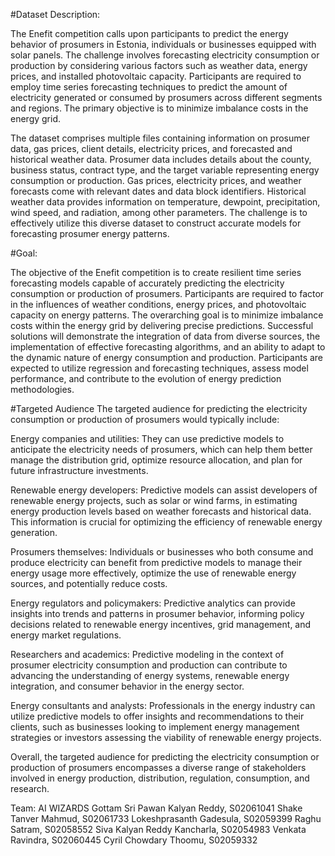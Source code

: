 #Dataset Description:

The Enefit competition calls upon participants to predict the energy behavior of prosumers in Estonia, individuals or businesses equipped with solar panels. The challenge involves forecasting electricity consumption or production by considering various factors such as weather data, energy prices, and installed photovoltaic capacity. Participants are required to employ time series forecasting techniques to predict the amount of electricity generated or consumed by prosumers across different segments and regions. The primary objective is to minimize imbalance costs in the energy grid.

The dataset comprises multiple files containing information on prosumer data, gas prices, client details, electricity prices, and forecasted and historical weather data. Prosumer data includes details about the county, business status, contract type, and the target variable representing energy consumption or production. Gas prices, electricity prices, and weather forecasts come with relevant dates and data block identifiers. Historical weather data provides information on temperature, dewpoint, precipitation, wind speed, and radiation, among other parameters. The challenge is to effectively utilize this diverse dataset to construct accurate models for forecasting prosumer energy patterns.

#Goal:

The objective of the Enefit competition is to create resilient time series forecasting models capable of accurately predicting the electricity consumption or production of prosumers. Participants are required to factor in the influences of weather conditions, energy prices, and photovoltaic capacity on energy patterns. The overarching goal is to minimize imbalance costs within the energy grid by delivering precise predictions. Successful solutions will demonstrate the integration of data from diverse sources, the implementation of effective forecasting algorithms, and an ability to adapt to the dynamic nature of energy consumption and production. Participants are expected to utilize regression and forecasting techniques, assess model performance, and contribute to the evolution of energy prediction methodologies.

#Targeted Audience
The targeted audience for predicting the electricity consumption or production of prosumers would typically include:

Energy companies and utilities: They can use predictive models to anticipate the electricity needs of prosumers, which can help them better manage the distribution grid, optimize resource allocation, and plan for future infrastructure investments.

Renewable energy developers: Predictive models can assist developers of renewable energy projects, such as solar or wind farms, in estimating energy production levels based on weather forecasts and historical data. This information is crucial for optimizing the efficiency of renewable energy generation.

Prosumers themselves: Individuals or businesses who both consume and produce electricity can benefit from predictive models to manage their energy usage more effectively, optimize the use of renewable energy sources, and potentially reduce costs.

Energy regulators and policymakers: Predictive analytics can provide insights into trends and patterns in prosumer behavior, informing policy decisions related to renewable energy incentives, grid management, and energy market regulations.

Researchers and academics: Predictive modeling in the context of prosumer electricity consumption and production can contribute to advancing the understanding of energy systems, renewable energy integration, and consumer behavior in the energy sector.

Energy consultants and analysts: Professionals in the energy industry can utilize predictive models to offer insights and recommendations to their clients, such as businesses looking to implement energy management strategies or investors assessing the viability of renewable energy projects.

Overall, the targeted audience for predicting the electricity consumption or production of prosumers encompasses a diverse range of stakeholders involved in energy production, distribution, regulation, consumption, and research.


Team: AI WIZARDS
Gottam Sri Pawan Kalyan Reddy, S02061041
Shake Tanver Mahmud, S02061733
Lokeshprasanth Gadesula, S02059399
Raghu Satram, S02058552
Siva Kalyan Reddy Kancharla, S02054983
Venkata Ravindra, S02060445
Cyril Chowdary Thoomu, S02059332
